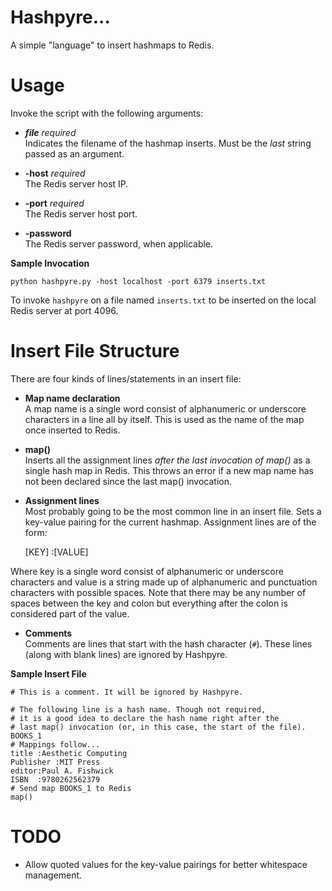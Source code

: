 # Hashpyre...

A simple "language" to insert hashmaps to Redis.

# Usage

Invoke the script with the following arguments:

- **_file_** _required_  
Indicates the filename of the hashmap inserts. Must be the _last_ string passed as an argument.

- **-host** _required_  
The Redis server host IP.

- **-port** _required_  
The Redis server host port.

- **-password**  
The Redis server password, when applicable.

**Sample Invocation**

    python hashpyre.py -host localhost -port 6379 inserts.txt

To invoke `hashpyre` on a file named `inserts.txt` to be inserted on the local Redis server at port 4096.

# Insert File Structure

There are four kinds of lines/statements in an insert file:

- **Map name declaration**  
A map name is a single word consist of alphanumeric or underscore characters in a line all by itself. This
is used as the name of the map once inserted to Redis.

- **map()**  
Inserts all the assignment lines _after the last invocation of map()_ as a single hash map in Redis. This
throws an error if a new map name has not been declared since the last map() invocation.

- **Assignment lines**  
Most probably going to be the most common line in an insert file. Sets a key-value pairing for the current hashmap.
Assignment lines are of the form:

    [KEY] :[VALUE]

Where key is a single word consist of alphanumeric or underscore characters and value is a string made up of alphanumeric
and punctuation characters with possible spaces. Note that there may be any number of spaces between the key and colon but
everything after the colon is considered part of the value.

- **Comments**  
Comments are lines that start with the hash character (`#`). These lines (along with blank lines) are ignored by
Hashpyre.

**Sample Insert File**

    # This is a comment. It will be ignored by Hashpyre.
    
    # The following line is a hash name. Though not required,
    # it is a good idea to declare the hash name right after the
    # last map() invocation (or, in this case, the start of the file).
    BOOKS_1
    # Mappings follow...
    title :Aesthetic Computing
    Publisher :MIT Press
    editor:Paul A. Fishwick
	ISBN  :9780262562379
    # Send map BOOKS_1 to Redis
    map()

# TODO
- Allow quoted values for the key-value pairings for better whitespace management.
